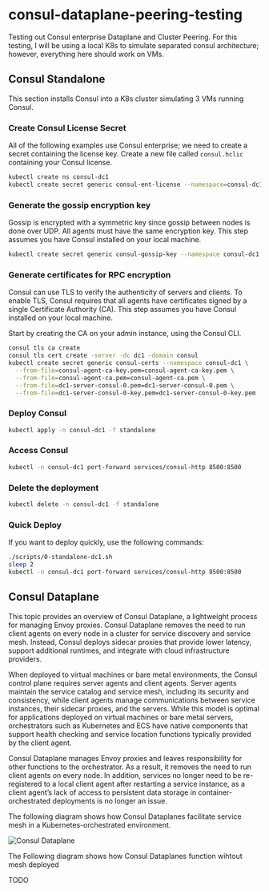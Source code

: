 # consul-dataplane-peering-testing

Testing out Consul enterprise Dataplane and Cluster Peering. For this testing, I will be using a local K8s to simulate separated consul architecture; however, everything here should work on VMs.

## Consul Standalone

This section installs Consul into a K8s cluster simulating 3 VMs running Consul.

### Create Consul License Secret

All of the following examples use Consul enterprise; we need to create a secret containing the license key. Create a new file called `consul.hclic` containing your Consul license.

```bash
kubectl create ns consul-dc1
kubectl create secret generic consul-ent-license --namespace=consul-dc1 --from-file=key=consul.hclic
```

### Generate the gossip encryption key

Gossip is encrypted with a symmetric key since gossip between nodes is done over UDP. All agents must have the same encryption key. This step assumes you have Consul installed on your local machine.

```bash
kubectl create secret generic consul-gossip-key --namespace consul-dc1 --from-literal=key="$(consul keygen)"
```

### Generate certificates for RPC encryption

Consul can use TLS to verify the authenticity of servers and clients. To enable TLS, Consul requires that all agents have certificates signed by a single Certificate Authority (CA). This step assumes you have Consul installed on your local machine.

Start by creating the CA on your admin instance, using the Consul CLI.

```bash
consul tls ca create
consul tls cert create -server -dc dc1 -domain consul
kubectl create secret generic consul-certs --namespace consul-dc1 \
  --from-file=consul-agent-ca-key.pem=consul-agent-ca-key.pem \
  --from-file=consul-agent-ca.pem=consul-agent-ca.pem \
  --from-file=dc1-server-consul-0.pem=dc1-server-consul-0.pem \
  --from-file=dc1-server-consul-0-key.pem=dc1-server-consul-0-key.pem
```

### Deploy Consul

```bash
kubectl apply -n consul-dc1 -f standalone
```

### Access Consul

```bash
kubectl -n consul-dc1 port-forward services/consul-http 8500:8500
```

### Delete the deployment

```bash
kubectl delete -n consul-dc1 -f standalone
```

### Quick Deploy

If you want to deploy quickly, use the following commands:

```bash
./scripts/0-standalone-dc1.sh
sleep 2
kubectl -n consul-dc1 port-forward services/consul-http 8500:8500
```

## Consul Dataplane

This topic provides an overview of Consul Dataplane, a lightweight process for managing Envoy proxies. Consul Dataplane removes the need to run client agents on every node in a cluster for service discovery and service mesh. Instead, Consul deploys sidecar proxies that provide lower latency, support additional runtimes, and integrate with cloud infrastructure providers.

When deployed to virtual machines or bare metal environments, the Consul control plane requires server agents and client agents. Server agents maintain the service catalog and service mesh, including its security and consistency, while client agents manage communications between service instances, their sidecar proxies, and the servers. While this model is optimal for applications deployed on virtual machines or bare metal servers, orchestrators such as Kubernetes and ECS have native components that support health checking and service location functions typically provided by the client agent.

Consul Dataplane manages Envoy proxies and leaves responsibility for other functions to the orchestrator. As a result, it removes the need to run client agents on every node. In addition, services no longer need to be re-registered to a local client agent after restarting a service instance, as a client agent’s lack of access to persistent data storage in container-orchestrated deployments is no longer an issue.

The following diagram shows how Consul Dataplanes facilitate service mesh in a Kubernetes-orchestrated environment.

![Consul Dataplane](./docs/assets.avif)

The Following diagram shows how Consul Dataplanes function wihtout mesh deployed

TODO

